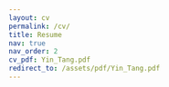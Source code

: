 ```yaml
---
layout: cv
permalink: /cv/
title: Resume
nav: true
nav_order: 2
cv_pdf: Yin_Tang.pdf
redirect_to: /assets/pdf/Yin_Tang.pdf
---
```

